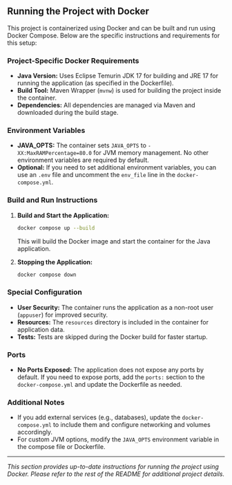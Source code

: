 ## Running the Project with Docker

This project is containerized using Docker and can be built and run using Docker Compose. Below are the specific instructions and requirements for this setup:

### Project-Specific Docker Requirements
- **Java Version:** Uses Eclipse Temurin JDK 17 for building and JRE 17 for running the application (as specified in the Dockerfile).
- **Build Tool:** Maven Wrapper (`mvnw`) is used for building the project inside the container.
- **Dependencies:** All dependencies are managed via Maven and downloaded during the build stage.

### Environment Variables
- **JAVA_OPTS:** The container sets `JAVA_OPTS` to `-XX:MaxRAMPercentage=80.0` for JVM memory management. No other environment variables are required by default.
- **Optional:** If you need to set additional environment variables, you can use an `.env` file and uncomment the `env_file` line in the `docker-compose.yml`.

### Build and Run Instructions
1. **Build and Start the Application:**
   ```sh
   docker compose up --build
   ```
   This will build the Docker image and start the container for the Java application.

2. **Stopping the Application:**
   ```sh
   docker compose down
   ```

### Special Configuration
- **User Security:** The container runs the application as a non-root user (`appuser`) for improved security.
- **Resources:** The `resources` directory is included in the container for application data.
- **Tests:** Tests are skipped during the Docker build for faster startup.

### Ports
- **No Ports Exposed:** The application does not expose any ports by default. If you need to expose ports, add the `ports:` section to the `docker-compose.yml` and update the Dockerfile as needed.

### Additional Notes
- If you add external services (e.g., databases), update the `docker-compose.yml` to include them and configure networking and volumes accordingly.
- For custom JVM options, modify the `JAVA_OPTS` environment variable in the compose file or Dockerfile.

---
*This section provides up-to-date instructions for running the project using Docker. Please refer to the rest of the README for additional project details.*